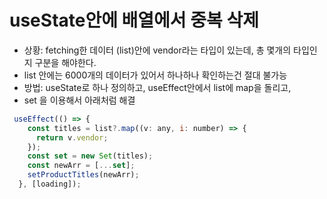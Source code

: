 # useState안에 배열에서 중복 삭제

- 상황: fetching한 데이터 (list)안에 vendor라는 타입이 있는데, 총 몇개의 타입인지 구분을 해야한다.
- list 안에는 6000개의 데이터가 있어서 하나하나 확인하는건 절대 불가능
- 방법: useState로 하나 정의하고, useEffect안에서 list에 map을 돌리고,
- set 을 이용해서 아래처럼 해결

```js
 useEffect(() => {
    const titles = list?.map((v: any, i: number) => {
      return v.vendor;
    });
    const set = new Set(titles);
    const newArr = [...set];
    setProductTitles(newArr);
  }, [loading]);
  ```
